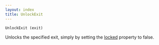 ```yaml
---
layout: index
title: UnlockExit
---
```


    UnlockExit (exit)

Unlocks the specified exit, simply by setting the [locked](../../attributes/locked.html) property to false.
